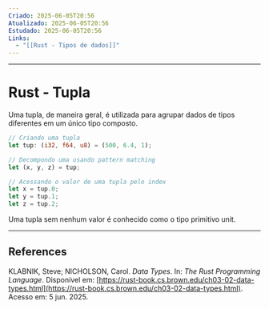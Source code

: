 ```yaml
---
Criado: 2025-06-05T20:56
Atualizado: 2025-06-05T20:56
Estudado: 2025-06-05T20:56
Links:
  - "[[Rust - Tipos de dados]]"
---
```

---
# Rust - Tupla

Uma tupla, de maneira geral, é utilizada para agrupar dados de tipos diferentes em um único tipo composto.

```rust
// Criando uma tupla
let tup: (i32, f64, u8) = (500, 6.4, 1);

// Decompondo uma usando pattern matching
let (x, y, z) = tup;

// Acessando o valor de uma tupla pelo index
let x = tup.0;
let y = tup.1;
let z = tup.2; 
```

Uma tupla sem nenhum valor é conhecido como o tipo primitivo unit.

---
## References

KLABNIK, Steve; NICHOLSON, Carol. _Data Types_. In: _The Rust Programming Language_. Disponível em: [https://rust-book.cs.brown.edu/ch03-02-data-types.html](https://rust-book.cs.brown.edu/ch03-02-data-types.html). Acesso em: 5 jun. 2025.